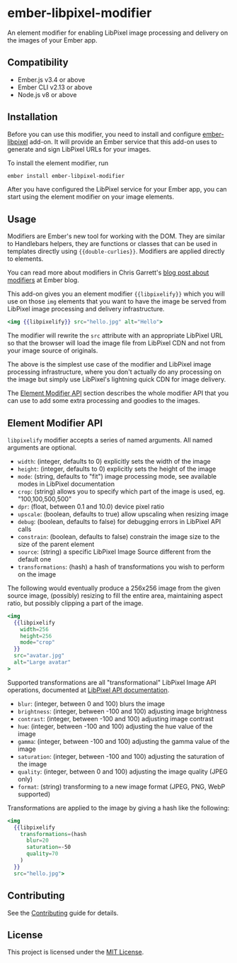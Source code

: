 ember-libpixel-modifier
==============================================================================

An element modifier for enabling LibPixel image processing and delivery on the
images of your Ember app.


Compatibility
------------------------------------------------------------------------------

* Ember.js v3.4 or above
* Ember CLI v2.13 or above
* Node.js v8 or above


Installation
------------------------------------------------------------------------------

Before you can use this modifier, you need to install and configure
[ember-libpixel](https://github.com/libpixel/ember-libpixel) add-on. It will
provide an Ember service that this add-on uses to generate and sign LibPixel
URLs for your images.

To install the element modifier, run

```bash
ember install ember-libpixel-modifier
```

After you have configured the LibPixel service for your Ember app, you can
start using the element modifier on your image elements.


Usage
------------------------------------------------------------------------------

Modifiers are Ember's new tool for working with the DOM. They are similar to
Handlebars helpers, they are functions or classes that can be used in
templates directly using `{{double-curlies}}`. Modifiers are applied directly
to elements.

You can read more about modifiers in Chris Garrett's
[blog post about modifiers](https://blog.emberjs.com/2019/03/06/coming-soon-in-ember-octane-part-4.html) at Ember blog.

This add-on gives you an element modifier `{{libpixelify}}` which you will
use on those `img` elements that you want to have the image be served from
LibPixel image processing and delivery infrastructure.

```handlebars
<img {{libpixelify}} src="hello.jpg" alt="Hello">
```

The modifier will rewrite the `src` attribute with an appropriate LibPixel
URL so that the browser will load the image file from LibPixel CDN and not
from your image source of originals.

The above is the simplest use case of the modifier and LibPixel image
processing infrastructure, where you don't actually do any processing on
the image but simply use LibPixel's lightning quick CDN for image delivery.

The [Element Modifier API](#element-modifier-api) section describes the
whole modifier API that you can use to add some extra processing and goodies
to the images.


Element Modifier API
------------------------------------------------------------------------------

`libpixelify` modifier accepts a series of named arguments. All named arguments
are optional.

* `width`: (integer, defaults to 0) explicitly sets the width of the image
* `height`: (integer, defaults to 0) explicitly sets the height of the image
* `mode`: (string, defaults to "fit") image processing mode, see available modes
  in LibPixel documentation
* `crop`: (string) allows you to specify which part of the image is used, eg. "100,100,500,500"
* `dpr`: (float, between 0.1 and 10.0) device pixel ratio
* `upscale`: (boolean, defaults to true) allow upscaling when resizing image
* `debug`: (boolean, defaults to false) for debugging errors in LibPixel API calls
* `constrain`: (boolean, defaults to false) constrain the image size to the size of the parent element
* `source`: (string) a specific LibPixel Image Source different from the default one
* `transformations`: (hash) a hash of transformations you wish to perform on the image

The following would eventually produce a 256x256 image from the given source
image, (possibly) resizing to fill the entire area, maintaining aspect ratio,
but possibly clipping a part of the image.

```handlebars
<img
  {{libpixelify
    width=256
    height=256
    mode="crop"
  }}
  src="avatar.jpg"
  alt="Large avatar"
>
```

Supported transformations are all "transformational" LibPixel Image API
operations, documented at [LibPixel API documentation](https://docs.libpixel.com/api-documentation/image-api).

* `blur`: (integer, between 0 and 100) blurs the image
* `brightness`: (integer, between -100 and 100) adjusting image brightness
* `contrast`: (integer, between -100 and 100) adjusting image contrast
* `hue`: (integer, between -100 and 100) adjusting the hue value of the image
* `gamma`: (integer, between -100 and 100) adjusting the gamma value of the image
* `saturation`: (integer, between -100 and 100) adjusting the saturation of the image
* `quality`: (integer, between 0 and 100) adjusting the image quality (JPEG only)
* `format`: (string) transforming to a new image format (JPEG, PNG, WebP supported)

Transformations are applied to the image by giving a hash like the following:

```handlebars
<img
  {{libpixelify
    transformations=(hash
      blur=20
      saturation=-50
      quality=70
    )
  }}
  src="hello.jpg">
```


Contributing
------------------------------------------------------------------------------

See the [Contributing](CONTRIBUTING.md) guide for details.


License
------------------------------------------------------------------------------

This project is licensed under the [MIT License](LICENSE.md).
